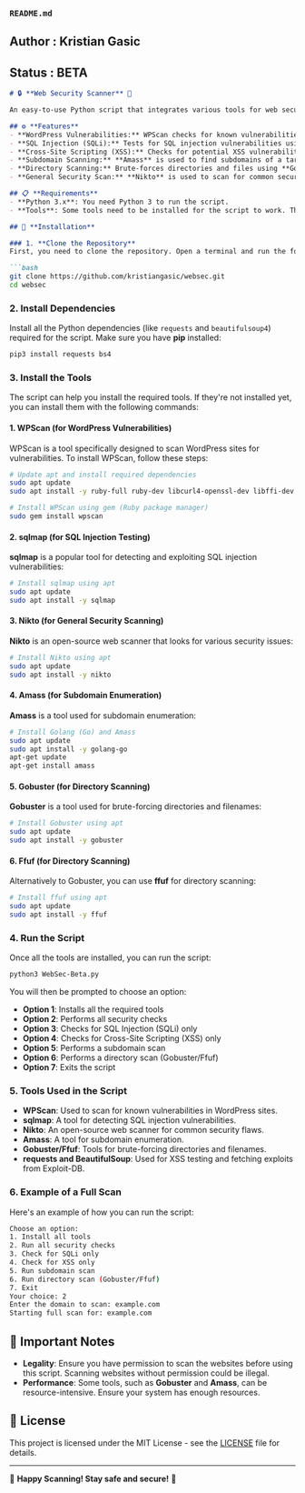### `README.md`
## **Author : Kristian Gasic**
## Status  :  **BETA**
```markdown
# 🔒 **Web Security Scanner** 🚀

An easy-to-use Python script that integrates various tools for web security testing. This script uses popular open-source tools like **WPScan**, **sqlmap**, **Nikto**, **Gobuster**, **Amass**, and more to identify vulnerabilities on websites.

## ⚙️ **Features**
- **WordPress Vulnerabilities:** WPScan checks for known vulnerabilities in WordPress websites.
- **SQL Injection (SQLi):** Tests for SQL injection vulnerabilities using **sqlmap**.
- **Cross-Site Scripting (XSS):** Checks for potential XSS vulnerabilities.
- **Subdomain Scanning:** **Amass** is used to find subdomains of a target domain.
- **Directory Scanning:** Brute-forces directories and files using **Gobuster** and **Ffuf**.
- **General Security Scan:** **Nikto** is used to scan for common security flaws.

## 📋 **Requirements**
- **Python 3.x**: You need Python 3 to run the script.
- **Tools**: Some tools need to be installed for the script to work. The script will help you install them.

## 🚀 **Installation**

### 1. **Clone the Repository**
First, you need to clone the repository. Open a terminal and run the following commands:

```bash
git clone https://github.com/kristiangasic/websec.git
cd websec
```

### 2. **Install Dependencies**
Install all the Python dependencies (like `requests` and `beautifulsoup4`) required for the script. Make sure you have **pip** installed:

```bash
pip3 install requests bs4
```

### 3. **Install the Tools**

The script can help you install the required tools. If they're not installed yet, you can install them with the following commands:

#### 1. **WPScan** (for WordPress Vulnerabilities)
WPScan is a tool specifically designed to scan WordPress sites for vulnerabilities. To install WPScan, follow these steps:

```bash
# Update apt and install required dependencies
sudo apt update
sudo apt install -y ruby-full ruby-dev libcurl4-openssl-dev libffi-dev make zlib1g-dev

# Install WPScan using gem (Ruby package manager)
sudo gem install wpscan
```

#### 2. **sqlmap** (for SQL Injection Testing)
**sqlmap** is a popular tool for detecting and exploiting SQL injection vulnerabilities:

```bash
# Install sqlmap using apt
sudo apt update
sudo apt install -y sqlmap
```

#### 3. **Nikto** (for General Security Scanning)
**Nikto** is an open-source web scanner that looks for various security issues:

```bash
# Install Nikto using apt
sudo apt update
sudo apt install -y nikto
```

#### 4. **Amass** (for Subdomain Enumeration)
**Amass** is a tool used for subdomain enumeration:

```bash
# Install Golang (Go) and Amass
sudo apt update
sudo apt install -y golang-go
apt-get update
apt-get install amass
```

#### 5. **Gobuster** (for Directory Scanning)
**Gobuster** is a tool used for brute-forcing directories and filenames:

```bash
# Install Gobuster using apt
sudo apt update
sudo apt install -y gobuster
```

#### 6. **Ffuf** (for Directory Scanning)
Alternatively to Gobuster, you can use **ffuf** for directory scanning:

```bash
# Install ffuf using apt
sudo apt update
sudo apt install -y ffuf
```

### 4. **Run the Script**
Once all the tools are installed, you can run the script:

```bash
python3 WebSec-Beta.py
```

You will then be prompted to choose an option:

- **Option 1**: Installs all the required tools
- **Option 2**: Performs all security checks
- **Option 3**: Checks for SQL Injection (SQLi) only
- **Option 4**: Checks for Cross-Site Scripting (XSS) only
- **Option 5**: Performs a subdomain scan
- **Option 6**: Performs a directory scan (Gobuster/Ffuf)
- **Option 7**: Exits the script

### 5. **Tools Used in the Script**

- **WPScan**: Used to scan for known vulnerabilities in WordPress sites.
- **sqlmap**: A tool for detecting SQL injection vulnerabilities.
- **Nikto**: An open-source web scanner for common security flaws.
- **Amass**: A tool for subdomain enumeration.
- **Gobuster/Ffuf**: Tools for brute-forcing directories and filenames.
- **requests and BeautifulSoup**: Used for XSS testing and fetching exploits from Exploit-DB.

### 6. **Example of a Full Scan**

Here's an example of how you can run the script:

```bash
Choose an option:
1. Install all tools
2. Run all security checks
3. Check for SQLi only
4. Check for XSS only
5. Run subdomain scan
6. Run directory scan (Gobuster/Ffuf)
7. Exit
Your choice: 2
Enter the domain to scan: example.com
Starting full scan for: example.com
```

## 🔐 **Important Notes**

- **Legality**: Ensure you have permission to scan the websites before using this script. Scanning websites without permission could be illegal.
- **Performance**: Some tools, such as **Gobuster** and **Amass**, can be resource-intensive. Ensure your system has enough resources.

## 📜 **License**
This project is licensed under the MIT License - see the [LICENSE](LICENSE) file for details.

---

🤖 **Happy Scanning! Stay safe and secure!** 🔐
```
